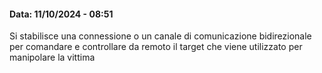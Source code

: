 #### Data: 11/10/2024 - 08:51

Si stabilisce una connessione o un canale di comunicazione bidirezionale per comandare e controllare da remoto il target che viene utilizzato per manipolare la vittima     
